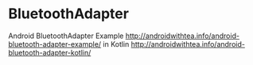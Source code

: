 # BluetoothAdapter
Android BluetoothAdapter Example http://androidwithtea.info/android-bluetooth-adapter-example/
in Kotlin http://androidwithtea.info/android-bluetooth-adapter-kotlin/
